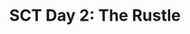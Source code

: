 ---
title: "SCT Day 2: The Rustle"
header:
  image: https://res.cloudinary.com/best-coast-trail/image/upload/v1492649542/JUST5102_header_xhskrn.jpg
---